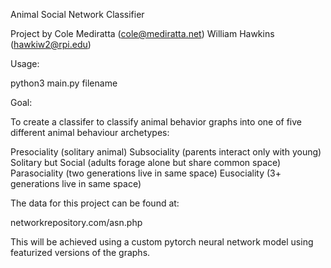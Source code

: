 Animal Social Network Classifier

Project by Cole Mediratta (cole@mediratta.net)
           William Hawkins (hawkiw2@rpi.edu)


Usage: 

python3 main.py filename


Goal:

To create a classifer to classify animal behavior graphs into
one of five different animal behaviour archetypes:

Presociality (solitary animal)
Subsociality (parents interact only with young)
Solitary but Social (adults forage alone but share common space)
Parasociality (two generations live in same space)
Eusociality (3+ generations live in same space)


The data for this project can be found at:

networkrepository.com/asn.php


This will be achieved using a custom pytorch neural network model
using featurized versions of the graphs.

